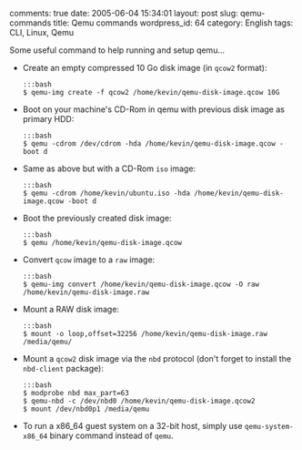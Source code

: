 comments: true
date: 2005-06-04 15:34:01
layout: post
slug: qemu-commands
title: Qemu commands
wordpress_id: 64
category: English
tags: CLI, Linux, Qemu

Some useful command to help running and setup qemu...

  * Create an empty compressed 10 Go disk image (in `qcow2` format):

        :::bash
        $ qemu-img create -f qcow2 /home/kevin/qemu-disk-image.qcow 10G

  * Boot on your machine's CD-Rom in qemu with previous disk image as primary HDD:

        :::bash
        $ qemu -cdrom /dev/cdrom -hda /home/kevin/qemu-disk-image.qcow -boot d

  * Same as above but with a CD-Rom `iso` image:

        :::bash
        $ qemu -cdrom /home/kevin/ubuntu.iso -hda /home/kevin/qemu-disk-image.qcow -boot d

  * Boot the previously created disk image:

        :::bash
        $ qemu /home/kevin/qemu-disk-image.qcow

  * Convert `qcow` image to a `raw` image:

        :::bash
        $ qemu-img convert /home/kevin/qemu-disk-image.qcow -O raw /home/kevin/qemu-disk-image.raw

  * Mount a RAW disk image:

        :::bash
        $ mount -o loop,offset=32256 /home/kevin/qemu-disk-image.raw /media/qemu/

  * Mount a `qcow2` disk image via the `nbd` protocol (don't forget to install the `nbd-client` package):

        :::bash
        $ modprobe nbd max_part=63
        $ qemu-nbd -c /dev/nbd0 /home/kevin/qemu-disk-image.qcow2
        $ mount /dev/nbd0p1 /media/qemu

  * To run a x86_64 guest system on a 32-bit host, simply use `qemu-system-x86_64` binary command instead of `qemu`.

